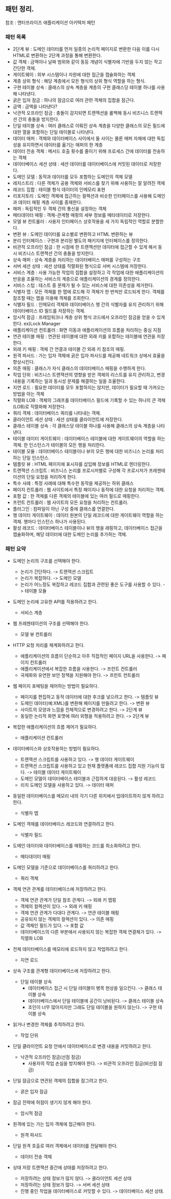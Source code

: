 ## 패턴 정리.

참조 : 엔터프라이즈 애플리케이션 아키텍처 패턴  

### 패턴 목록
- 2단계 뷰 : 도메인 데이터를 먼저 일종의 논리적 페이지로 변환한 다음 이를 다시 HTML로 변환하는 2단계 과정을 통해
변환한다.
- 값 객체 : 금액이나 날짜 범위와 같이 동등 개념이 식별자에 기반을 두지 않는 작고 간단한 객체.
- 게이트웨이 : 외부 시스템이나 자원에 대한 접근을 캡슐화하는 객체
- 계층 상위 형식 : 해당 계층에서 모든 형식의 상위 형식 역할을 하는 형식.
- 구현 테이블 상속 : 클래스의 상속 계층을 계층의 구현 클래스당 테이블 하나를 사용해 나타낸다.
- 굵은 입자 잠금 : 하나의 잠금으로 여러 관련 객체의 집합을 잠근다.
- 금액 : 금액을 나타낸다?
- 낙관적 오프라인 잠금 : 충돌이 감지되면 트랜잭션을 롤백해 동시 비즈니스 트랜잭션 간의 충돌을 방지한다.
- 단일 테이블 상속 : 여러 클래스로 이뤄진 상속 계층을 다양한 클래스의 모든 필드에 대한 열을 포함하는 단일 테이블로 나타낸다.
- 데이터 매퍼 : 객체와 데이터베이스 사이에서 둘 사이는 물론 매퍼 자체에 대한 독립성을 유지하면서 데이터를 옮기는 매퍼의 한 계층
- 데이터 전송 객체 : 메서드 호출 횟수를 줄이기 위해 프로세스 간에 데이터를 전송하는 객체
- 데이터베이스 세션 상태 : 세션 데이터를 데이터베이스에 커밋된 데이터로 저장한다.
- 도메인 모델 : 동작과 데이터를 모두 포함하는 도메인의 객체 모델
- 레지스트리 : 다른 객체가 공용 객체와 서비스를 찾기 위해 사용하는 잘 알려진 객체
- 레코드 집합 : 테이블 형식 데이터의 인메모리 표현
- 리포지토리 : 도메인 객체에 접근하는 컬렉션과 비슷한 인터페이스를 사용해 도메인과 데이터 매핑 계층 사이를 중재한다.
- 매퍼 : 독립적인 두 객체 간의 통신을 설정하는 객체
- 메타데이터 매핑 : 객체-관계형 매핑의 세부 정보를 메타데이터로 저장한다.
- 모델 뷰 컨트롤러 : 사용자 인터페이스 상호작용을 세 가지 독립적인 역할로 분할한다.
- 변환 뷰 : 도메인 데이터를 요소별로 변환하고 HTML 변환하는 뷰
- 분리 인터페이스 : 구현과 분리된 별도의 패키지에 인터페이스를 정의한다.
- 비관적 오프라인 잠금 : 한 시점에 한 트랜잭션만 데이터에 접근할 수 있게 해서 동시 비즈니스 트랜잭션 간의 충돌을 방지한다.
- 상속 매퍼 : 상속 계층을 처리하는 데이터베이스 매퍼를 구성하는 구조
- 서버 세션 상태 : 세션 상태를 직렬화된 형식으로 서버 시스템에 저장한다.
- 서비스 계층 : 사용 가능한 작업의 집합을 설정하고 각 작업에 대한 애플리케이션의 반응을 조율하는 서비스의 계층으로 애플리케이션의 경계를 정의한다.
- 서비스 스텁 : 테스트 중 문제가 될 수 있는 서비스에 대한 의존성을 제거한다.
- 식별자 맵 : 모든 객체를 한 맵에 로드해 각 객체가 한 번씩만 로드되게 한다. 객체를 참조할 때는 맵을 이용해 객체를 조회한다.
- 식별자 필드 : 인메모리 객체와 데이터베이스 행 간의 식별자를 유지 관리하기 위해 데이터베이스 ID 필드를 저장하는 객체.
- 암시적 잠금 : 프레임워크나 계층 상위 형식 코드에서 오프라인 잠금을 얻을 수 있게 한다. ex)Lock Manager
- 애플리케이션 컨트롤러 : 화면 이동과 애플리케이션의 흐름을 처리하는 중심 지점
- 연관 테이블 매핑 : 연관된 테이블에 대한 외래 키를 포함하는 테이블에 연관을 저장한다.
- 외래 키 매핑 : 객체 간 연결과 테이블 간 외래 키 참조의 매핑.
- 원격 파사드 : 가는 입자 객체에 굵은 입자 파사드를 제공해 네트워크 상에서 효율을 향상시킨다.
- 의존 매핑 : 클래스가 자식 클래스의 데이터베이스 매핑을 수행하게 한다.
- 작업 단위 : 비즈니스 트랜잭션의 영향을 받은 객체의 리스트를 유지 관리하고, 변경 내용을 기록하는 일과 동시성 문제를 해결하는 일을 조율한다.
- 지연 로드 : 필요한 데이터를 모두 포함하지는 않지만, 데이터가 필요할 때 가져오는 방법을 아는 객체
- 직렬화 LOB : 객체의 그래프를 데이터베이스 필드에 기록할 수 있는 하나의 큰 객체(LOB)로 직렬화해 저장한다.
- 쿼리 객체 : 데이터베이스 쿼리를 나타내는 객체.
- 클라이언트 세션 상태 : 세션 상태를 클라이언트에 저장한다.
- 클래스 테이블 상속 : 각 클래스당 테이블 하나를 사용해 클래스의 상속 계층을 나타낸다.
- 테이블 데이터 게이트웨이 : 데이터베이스 테이블에 대한 게이트웨이의 역할을 하는 객체. 한 인스턴스가 테이블의 모든 행을 처리한다.
- 테이블 모듈 : 데이터베이스 테이블이나 뷰의 모든 행에 대한 비즈니스 논리를 처리하는 단일 인스턴스.
- 템플릿 뷰 : HTML 페이지에 표시자를 삽입해 정보를 HTML로 렌더링한다.
- 트랜잭션 스크립트 : 비즈니스 논리를 프로시저별로 구성해 각 프로시저가 프레젠테이션의 단일 요청을 처리하게 한다.
- 특수 사례 : 특정 사례에 대해 특수한 동작을 제공하는 하위 클래스
- 페이지 컨트롤러 : 웹 사이트에서 특정 페이지나 동작에 대한 요청을 처리하는 객체.
- 포함 값 : 한 객체를 다른 객체의 테이블에 있는 여러 필드로 매핑한다.
- 프런트 컨트롤러 : 웹 사이트의 모든 요청을 처리하는 컨트롤러.
- 플러그인 : 컴파일이 아닌 구성 중에 클래스를 연결한다.
- 행 데이터 게이트웨이 : 데이터 원본의 단일 레코드에 대한 게이트웨이 역할을 하는 객체. 행마다 인스턴스 하나가 사용된다.
- 활성 레코드 : 데이터베이스 테이블이나 뷰의 행을 래핑하고, 데이터베이스 접근을 캡슐화하며, 해당 데이터에 대한 도메인 논리를 추가하는 객체.

### 패턴 요약

- 도메인 논리의 구조를 선택해야 한다.
  - 논리가 간단하다. -> 트랜잭션 스크립트
  - 논리가 복잡하다. -> 도메인 모델
  - 논리가 어느정도 복잡하고 레코드 집합과 관련된 좋은 도구를 사용할 수 있다. -> 테이블 모듈

- 도메인 논리에 고유한 API를 적용하려고 한다.
  - 서비스 계층
  
- 웹 프레젠테이션의 구조를 선택해야 한다.
  - 모델 뷰 컨트롤러
  
- HTTP 요청 처리를 체계화하려고 한다.
  - 애플리케이션의 흐름이 단순하고 아주 직접적인 페이지 URL을 사용한다. -> 페이지 컨트롤러
  - 애플리케이션에서 복잡한 흐름을 사용한다. -> 프런트 컨트롤러
  - 국제화와 유연한 보안 정책을 지원해야 한다. -> 프런트 컨트롤러

- 웹 페이지 포매팅을 제어하는 방법이 필요하다.
  - 페이지를 편집하고 동적 데이터에 대한 후크를 넣으려고 한다. -> 템플릿 뷰
  - 도메인 데이터(예:XML)를 변환해 페이지를 만들려고 한다. -> 변환 뷰
  - 사이트의 모양과 느낌을 전체적으로 변경하려고 한다. -> 2단계 뷰
  - 동일한 논리적 화면 포맷에 여러 외형을 적용하려고 한다. -> 2단계 뷰

- 복잡한 애플리케이션의 흐름 제어가 필요하다.
  - 애플리케이션 컨트롤러
  
- 데이터베이스와 상호작용하는 방법이 필요하다.
  - 트랜잭션 스크립트를 사용하고 있다. -> 행 데이터 게이트웨이
  - 트랜잭션 스크립트를 사용하고 있고 현재 플랫폼에 레코드 집합 지원 기능이 많다. -> 테이블 데이터 게이트웨이
  - 도메인 모델이 데이터베이스 테이블과 근접하게 대응된다. -> 활성 레코드
  - 리치 도메인 모델을 사용하고 있다. -> 데이터 매퍼
  
- 동일한 데이터베이스를 메모리 내의 각기 다른 위치에서 업데이트하지 않게 하려고 한다.
  - 식별자 맵
  
- 도메인 객체를 데이터베이스 레코드와 연결하려고 한다.
  - 식별자 필드
  
- 도메인 데이터와 데이터베이스를 매핑하는 코드를 최소화하려고 한다.
  - 메타데이터 매핑
  
- 도메인 모델을 기준으로 데이터베이스를 쿼리하려고 한다.
  - 쿼리 객체
  
- 객체 연관 관계를 데이터베이스에 저장하려고 한다.
  - 객체 연관 관계가 단일 참조 관계다. -> 외래 키 맵핑
  - 객체의 컬렉션이 있다. -> 외래 키 매핑
  - 객체 연관 관계가 다대다 관계다. -> 연관 테이블 매핑
  - 공유되지 않는 객체의 컬렉션이 있다. -> 의존 매핑
  - 값 객체인 필드가 있다. -> 포함 값
  - 데이터베이스의 다른 부분에서 사용되지 않는 복잡한 객체 연결체가 있다. -> 직렬화 LOB
  
- 전체 데이터베이스를 메모리에 로드하지 않고 작업하려고 한다.
  - 지연 로드
  
- 상속 구조를 관계형 데이터베이스에 저장하려고 한다.
  - 단일 테이블 상속
    - 데이터베이스 접근 시 단일 테이블이 병목 현상을 일으킨다. -> 클래스 테이블 상속
    - 데이터베이스에서 단일 테이블에 공간이 낭비된다. -> 클래스 테이블 상속
    - 조인이 너무 많아지지만 그래도 단일 테이블을 원하지 않는다. -> 구현 테이블 상속

- 읽거나 변경한 객체를 추적하려고 한다.
  - 작업 단위
  
- 단일 클라이언트 요청 안에서 데이터베이스로 변경 내용을 커밋하려고 한다.
  - 낙관적 오프라인 잠금(선점 잠금)
    - 사용자의 작업 손실을 방지해야 한다. -> 비관적 오프라인 잠금(비선점 잠금)

- 단일 잠금으로 연관된 객체의 집합을 잠그려고 한다.
  - 굵은 입자 잠금
  
- 잠금 전략에 허점이 생기지 않게 해야 한다.
  - 암시적 잠금

- 원격에 있는 가는 입자 객체에 접근해야 한다.
  - 원격 파사드
  
- 단일 원격 호출로 여러 객체에서 데이터를 전달해야 한다.
  - 데이터 전송 객체
  
- 상태 저장 트랜잭션 중간에 상태를 저장하려고 한다.
  - 저장하려는 상태 정보가 많지 않다. -> 클라이언트 세션 상태
  - 저장하려는 상태 정보가 많다. -> 서버 세션 상태
  - 진행 중인 작업을 데이터베이스로 커밋할 수 있다. -> 데이터베이스 세션 상태.